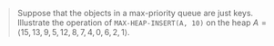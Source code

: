 > Suppose that the objects in a max-priority queue are just keys. Illustrate the
> operation of `MAX-HEAP-INSERT(A, 10)` on the heap $A = \langle 15, 13, 9, 5,
> 12, 8, 7, 4, 0, 6, 2, 1 \rangle$.
